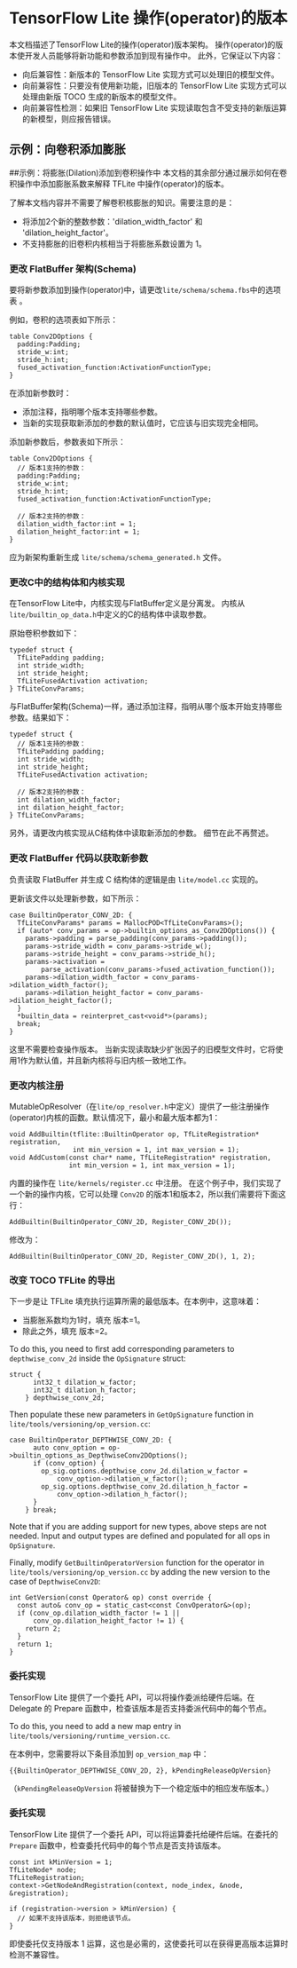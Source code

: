 # TensorFlow Lite 操作(operator)的版本

本文档描述了TensorFlow Lite的操作(operator)版本架构。 操作(operator)的版本使开发人员能够将新功能和参数添加到现有操作中。 此外，它保证以下内容：

- 向后兼容性：新版本的 TensorFlow Lite 实现方式可以处理旧的模型文件。
- 向前兼容性：只要没有使用新功能，旧版本的 TensorFlow Lite 实现方式可以处理由新版 TOCO 生成的新版本的模型文件。
- 向前兼容性检测：如果旧 TensorFlow Lite 实现读取包含不受支持的新版运算的新模型，则应报告错误。

## 示例：向卷积添加膨胀

##示例：将膨胀(Dilation)添加到卷积操作中 本文档的其余部分通过展示如何在卷积操作中添加膨胀系数来解释 TFLite 中操作(operator)的版本。

了解本文档内容并不需要了解卷积核膨胀的知识。需要注意的是：

- 将添加2个新的整数参数：'dilation_width_factor' 和 'dilation_height_factor'。
- 不支持膨胀的旧卷积内核相当于将膨胀系数设置为 1。

### 更改 FlatBuffer 架构(Schema)

要将新参数添加到操作(operator)中，请更改`lite/schema/schema.fbs`中的选项表 。

例如，卷积的选项表如下所示：

```
table Conv2DOptions {
  padding:Padding;
  stride_w:int;
  stride_h:int;
  fused_activation_function:ActivationFunctionType;
}
```

在添加新参数时：

- 添加注释，指明哪个版本支持哪些参数。
- 当新的实现获取新添加的参数的默认值时，它应该与旧实现完全相同。

添加新参数后，参数表如下所示：

```
table Conv2DOptions {
  // 版本1支持的参数：
  padding:Padding;
  stride_w:int;
  stride_h:int;
  fused_activation_function:ActivationFunctionType;

  // 版本2支持的参数：
  dilation_width_factor:int = 1;
  dilation_height_factor:int = 1;
}
```

应为新架构重新生成 `lite/schema/schema_generated.h` 文件。

### 更改C中的结构体和内核实现

在TensorFlow Lite中，内核实现与FlatBuffer定义是分离发。 内核从`lite/builtin_op_data.h`中定义的C的结构体中读取参数。

原始卷积参数如下：

```
typedef struct {
  TfLitePadding padding;
  int stride_width;
  int stride_height;
  TfLiteFusedActivation activation;
} TfLiteConvParams;
```

与FlatBuffer架构(Schema)一样，通过添加注释，指明从哪个版本开始支持哪些参数。结果如下：

```
typedef struct {
  // 版本1支持的参数：
  TfLitePadding padding;
  int stride_width;
  int stride_height;
  TfLiteFusedActivation activation;

  // 版本2支持的参数：
  int dilation_width_factor;
  int dilation_height_factor;
} TfLiteConvParams;
```

另外，请更改内核实现从C结构体中读取新添加的参数。 细节在此不再赘述。

### 更改 FlatBuffer 代码以获取新参数

负责读取 FlatBuffer 并生成 C 结构体的逻辑是由 `lite/model.cc` 实现的。

更新该文件以处理新参数，如下所示：

```
case BuiltinOperator_CONV_2D: {
  TfLiteConvParams* params = MallocPOD<TfLiteConvParams>();
  if (auto* conv_params = op->builtin_options_as_Conv2DOptions()) {
    params->padding = parse_padding(conv_params->padding());
    params->stride_width = conv_params->stride_w();
    params->stride_height = conv_params->stride_h();
    params->activation =
        parse_activation(conv_params->fused_activation_function());
    params->dilation_width_factor = conv_params->dilation_width_factor();
    params->dilation_height_factor = conv_params->dilation_height_factor();
  }
  *builtin_data = reinterpret_cast<void*>(params);
  break;
}
```

这里不需要检查操作版本。 当新实现读取缺少扩张因子的旧模型文件时，它将使用1作为默认值，并且新内核将与旧内核一致地工作。

### 更改内核注册

MutableOpResolver（在`lite/op_resolver.h`中定义）提供了一些注册操作(operator)内核的函数。默认情况下，最小和最大版本都为1：

```
void AddBuiltin(tflite::BuiltinOperator op, TfLiteRegistration* registration,
                int min_version = 1, int max_version = 1);
void AddCustom(const char* name, TfLiteRegistration* registration,
               int min_version = 1, int max_version = 1);
```

内置的操作在 `lite/kernels/register.cc` 中注册。 在这个例子中，我们实现了一个新的操作内核，它可以处理 `Conv2D` 的版本1和版本2，所以我们需要将下面这行：

```
AddBuiltin(BuiltinOperator_CONV_2D, Register_CONV_2D());
```

修改为：

```
AddBuiltin(BuiltinOperator_CONV_2D, Register_CONV_2D(), 1, 2);
```

### 改变 TOCO TFLite 的导出

下一步是让 TFLite 填充执行运算所需的最低版本。在本例中，这意味着：

- 当膨胀系数均为1时，填充 版本=1。
- 除此之外，填充 版本=2。

To do this, you need to first add corresponding parameters to `depthwise_conv_2d` inside the `OpSignature` struct:

```
struct {
      int32_t dilation_w_factor;
      int32_t dilation_h_factor;
    } depthwise_conv_2d;
```

Then populate these new parameters in `GetOpSignature` function in `lite/tools/versioning/op_version.cc`:

```
case BuiltinOperator_DEPTHWISE_CONV_2D: {
      auto conv_option = op->builtin_options_as_DepthwiseConv2DOptions();
      if (conv_option) {
        op_sig.options.depthwise_conv_2d.dilation_w_factor =
            conv_option->dilation_w_factor();
        op_sig.options.depthwise_conv_2d.dilation_h_factor =
            conv_option->dilation_h_factor();
      }
    } break;
```

Note that if you are adding support for new types, above steps are not needed. Input and output types are defined and populated for all ops in `OpSignature`.

Finally, modify `GetBuiltinOperatorVersion` function for the operator in `lite/tools/versioning/op_version.cc` by adding the new version to the case of `DepthwiseConv2D`:

```
int GetVersion(const Operator& op) const override {
  const auto& conv_op = static_cast<const ConvOperator&>(op);
  if (conv_op.dilation_width_factor != 1 ||
      conv_op.dilation_height_factor != 1) {
    return 2;
  }
  return 1;
}
```

### 委托实现

TensorFlow Lite 提供了一个委托 API，可以将操作委派给硬件后端。在 Delegate 的 Prepare 函数中，检查该版本是否支持委派代码中的每个节点。

To do this, you need to add a new map entry in `lite/tools/versioning/runtime_version.cc`.

在本例中，您需要将以下条目添加到 `op_version_map` 中：

```
{{BuiltinOperator_DEPTHWISE_CONV_2D, 2}, kPendingReleaseOpVersion}
```

（`kPendingReleaseOpVersion` 将被替换为下一个稳定版中的相应发布版本。）

### 委托实现

TensorFlow Lite 提供了一个委托 API，可以将运算委托给硬件后端。在委托的 `Prepare` 函数中，检查委托代码中的每个节点是否支持该版本。

```
const int kMinVersion = 1;
TfLiteNode* node;
TfLiteRegistration;
context->GetNodeAndRegistration(context, node_index, &node, &registration);

if (registration->version > kMinVersion) {
  // 如果不支持该版本，则拒绝该节点。
}
```

即使委托仅支持版本 1 运算，这也是必需的，这使委托可以在获得更高版本运算时检测不兼容性。
